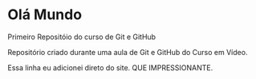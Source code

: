 # Olá Mundo
 Primeiro Repositóio do curso de Git e GitHub

Repositório criado durante uma aula de Git e GitHub do Curso em Vídeo.

Essa linha eu adicionei direto do site. QUE IMPRESSIONANTE.

